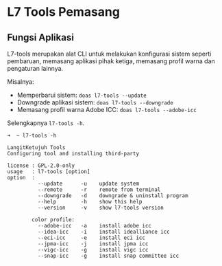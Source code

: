 # L7 Tools Pemasang

## Fungsi Aplikasi

L7-tools merupakan alat CLI untuk melakukan konfigurasi sistem seperti pembaruan, memasang aplikasi pihak ketiga, memasang profil warna dan pengaturan lainnya.

Misalnya:

- Memperbarui sistem: `doas l7-tools --update`
- Downgrade aplikasi sistem: `doas l7-tools --downgrade`
- Memasang profil warna Adobe ICC: `doas l7-tools --adobe-icc`

Selengkapnya `l7-tools -h`.

```
➜  ~ l7-tools -h

LangitKetujuh Tools
Configuring tool and installing third-party

license : GPL-2.0-only
usage   : l7-tools [option]
option  :
          --update      -u    update system
          --remote      -r    remote from terminal
          --downgrade   -d    downgrade & uninstall program
          --help        -h    show this help
          --version     -v    show l7-tools version

        color profile:
          --adobe-icc   -a    install adobe icc
          --idea-icc    -i    install idealliance icc
          --eci-icc     -e    install eci icc
          --jpma-icc    -j    install jpma icc
          --vigc-icc    -g    install vigc icc
          --snap-icc    -g    install snap committee icc
```
